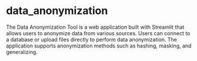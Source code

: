 # data_anonymization
The Data Anonymization Tool is a web application built with Streamlit that allows users to anonymize data from various sources. Users can connect to a database or upload files directly to perform data anonymization. The application supports anonymization methods such as hashing, masking, and generalizing. 
